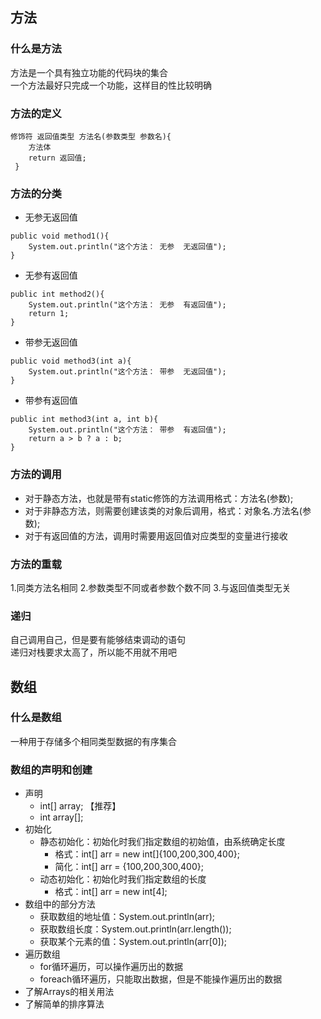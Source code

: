 ## 方法
### 什么是方法
方法是一个具有独立功能的代码块的集合  
一个方法最好只完成一个功能，这样目的性比较明确
### 方法的定义
```
修饰符 返回值类型 方法名(参数类型 参数名){
    方法体
    return 返回值;
 }
```
### 方法的分类
* 无参无返回值
```
public void method1(){
    System.out.println("这个方法： 无参  无返回值");
}
```
* 无参有返回值
```
public int method2(){
    System.out.println("这个方法： 无参  有返回值");
    return 1;
}
```
* 带参无返回值
```
public void method3(int a){
    System.out.println("这个方法： 带参  无返回值");
}
```
* 带参有返回值
```
public int method3(int a, int b){
    System.out.println("这个方法： 带参  有返回值");
    return a > b ? a : b;
}
```
### 方法的调用
* 对于静态方法，也就是带有static修饰的方法调用格式：方法名(参数);
* 对于非静态方法，则需要创建该类的对象后调用，格式：对象名.方法名(参数);
* 对于有返回值的方法，调用时需要用返回值对应类型的变量进行接收
### 方法的重载
1.同类方法名相同
2.参数类型不同或者参数个数不同
3.与返回值类型无关
### 递归
自己调用自己，但是要有能够结束调动的语句  
递归对栈要求太高了，所以能不用就不用吧

## 数组
### 什么是数组
一种用于存储多个相同类型数据的有序集合
### 数组的声明和创建
* 声明
    * int[] array;  【推荐】
    * int array[];
* 初始化
    * 静态初始化：初始化时我们指定数组的初始值，由系统确定长度
        * 格式：int[] arr = new int[]{100,200,300,400};
        * 简化：int[] arr = {100,200,300,400};
    * 动态初始化：初始化时我们指定数组的长度
        * 格式：int[] arr = new int[4];
* 数组中的部分方法
    * 获取数组的地址值：System.out.println(arr);
    * 获取数组长度：System.out.println(arr.length());
    * 获取某个元素的值：System.out.println(arr[0]);
* 遍历数组
    * for循环遍历，可以操作遍历出的数据
    * foreach循环遍历，只能取出数据，但是不能操作遍历出的数据
* 了解Arrays的相关用法
* 了解简单的排序算法
    